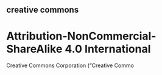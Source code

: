 ## creative commons

# Attribution-NonCommercial-ShareAlike 4.0 International

Creative Commons Corporation (“Creative Commo